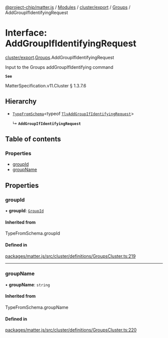 [@project-chip/matter.js](../README.md) / [Modules](../modules.md) / [cluster/export](../modules/cluster_export.md) / [Groups](../modules/cluster_export.Groups.md) / AddGroupIfIdentifyingRequest

# Interface: AddGroupIfIdentifyingRequest

[cluster/export](../modules/cluster_export.md).[Groups](../modules/cluster_export.Groups.md).AddGroupIfIdentifyingRequest

Input to the Groups addGroupIfIdentifying command

**`See`**

MatterSpecification.v11.Cluster § 1.3.7.6

## Hierarchy

- [`TypeFromSchema`](../modules/tlv_export.md#typefromschema)\<typeof [`TlvAddGroupIfIdentifyingRequest`](../modules/cluster_export.Groups.md#tlvaddgroupifidentifyingrequest)\>

  ↳ **`AddGroupIfIdentifyingRequest`**

## Table of contents

### Properties

- [groupId](cluster_export.Groups.AddGroupIfIdentifyingRequest.md#groupid)
- [groupName](cluster_export.Groups.AddGroupIfIdentifyingRequest.md#groupname)

## Properties

### groupId

• **groupId**: [`GroupId`](../modules/datatype_export.md#groupid)

#### Inherited from

TypeFromSchema.groupId

#### Defined in

[packages/matter.js/src/cluster/definitions/GroupsCluster.ts:219](https://github.com/project-chip/matter.js/blob/c0d55745d5279e16fdfaa7d2c564daa31e19c627/packages/matter.js/src/cluster/definitions/GroupsCluster.ts#L219)

___

### groupName

• **groupName**: `string`

#### Inherited from

TypeFromSchema.groupName

#### Defined in

[packages/matter.js/src/cluster/definitions/GroupsCluster.ts:220](https://github.com/project-chip/matter.js/blob/c0d55745d5279e16fdfaa7d2c564daa31e19c627/packages/matter.js/src/cluster/definitions/GroupsCluster.ts#L220)
